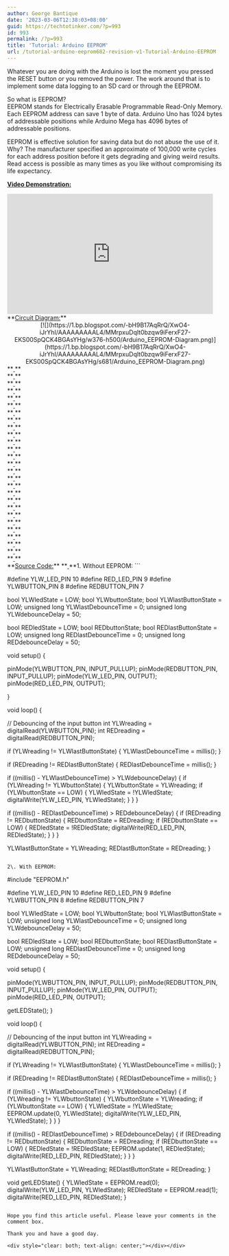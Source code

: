 ```yaml
---
author: George Bantique
date: '2023-03-06T12:38:03+08:00'
guid: https://techtotinker.com/?p=993
id: 993
permalink: /?p=993
title: 'Tutorial: Arduino EEPROM'
url: /tutorial-arduino-eeprom682-revision-v1-Tutorial-Arduino-EEPROM
---
```



Whatever you are doing with the Arduino is lost the moment you pressed the RESET button or you removed the power. The work around that is to implement some data logging to an SD card or through the EEPROM.

So what is EEPROM?  
EEPROM stands for Electrically Erasable Programmable Read-Only Memory. Each EEPROM address can save 1 byte of data. Arduino Uno has 1024 bytes of addressable positions while Arduino Mega has 4096 bytes of addressable positions.

EEPROM is effective solution for saving data but do not abuse the use of it. Why? The manufacturer specified an approximate of 100,000 write cycles for each address position before it gets degrading and giving weird results. Read access is possible as many times as you like without compromising its life expectancy.

**<u>Video Demonstration:</u>**

<div style="clear: both; text-align: left;"><iframe allowfullscreen="" data-thumbnail-src="https://i.ytimg.com/vi/IaU1wvJ8qpE/0.jpg" frameborder="0" height="280" loading="lazy" src="https://www.youtube.com/embed/IaU1wvJ8qpE?feature=player_embedded" width="480"></iframe></div><span></span><span></span>  
**<u>Circuit Diagram:</u>**

<div style="clear: both; text-align: center;">[![](https://1.bp.blogspot.com/-bH9B17AqRrQ/XwO4-iJrYhI/AAAAAAAAAL4/MMrpxuDqlt0bzqw9iFerxF27-EKS00SpQCK4BGAsYHg/w376-h500/Arduino_EEPROM-Diagram.png)](https://1.bp.blogspot.com/-bH9B17AqRrQ/XwO4-iJrYhI/AAAAAAAAAL4/MMrpxuDqlt0bzqw9iFerxF27-EKS00SpQCK4BGAsYHg/s681/Arduino_EEPROM-Diagram.png)</div><div>**<u>  
</u>**

</div><div>**<u>  
</u>**</div><div>**<u>  
</u>**</div><div>**<u>  
</u>**</div><div>**<u>  
</u>**</div><div>**<u>  
</u>**</div><div>**<u>  
</u>**</div><div>**<u>  
</u>**</div><div>**<u>  
</u>**</div><div>**<u>  
</u>**</div><div>**<u>  
</u>**</div><div>**<u>  
</u>**</div><div>**<u>  
</u>**</div><div>**<u>  
</u>**</div><div>**<u>  
</u>**</div><div>**<u>  
</u>**</div><div>**<u>  
</u>**</div><div>**<u>  
</u>**</div><div>**<u>  
</u>**</div><div>**<u>  
</u>**</div><div>**<u>  
</u>**</div><div>**<u>  
</u>**</div><div>**<u>  
</u>**</div><div>**<u>  
</u>**</div><div>**<u>  
</u>**</div><div>**<u>  
</u>**</div><div>**<u>  
</u>**</div><div>**<u>Source Code:</u>**  
**<u>  
</u>**1. Without EEPROM: ```

#define YLW_LED_PIN 10
#define RED_LED_PIN 9
#define YLWBUTTON_PIN  8
#define REDBUTTON_PIN  7

bool YLWledState = LOW;
bool YLWbuttonState;
bool YLWlastButtonState = LOW;
unsigned long YLWlastDebounceTime = 0;
unsigned long YLWdebounceDelay = 50;

bool REDledState = LOW;
bool REDbuttonState;
bool REDlastButtonState = LOW;
unsigned long REDlastDebounceTime = 0;
unsigned long REDdebounceDelay = 50;


void setup() {

  pinMode(YLWBUTTON_PIN, INPUT_PULLUP);
  pinMode(REDBUTTON_PIN, INPUT_PULLUP);
  pinMode(YLW_LED_PIN, OUTPUT);
  pinMode(RED_LED_PIN, OUTPUT);

}

void loop() {

  // Debouncing of the input button
  int YLWreading = digitalRead(YLWBUTTON_PIN);
  int REDreading = digitalRead(REDBUTTON_PIN);

  if (YLWreading != YLWlastButtonState) {
    YLWlastDebounceTime = millis();
  }

  if (REDreading != REDlastButtonState) {
    REDlastDebounceTime = millis();
  }

  if ((millis() - YLWlastDebounceTime) > YLWdebounceDelay) {
    if (YLWreading != YLWbuttonState) {
      YLWbuttonState = YLWreading;
      if (YLWbuttonState == LOW) {
        YLWledState = !YLWledState;
        digitalWrite(YLW_LED_PIN, YLWledState);
      }
    }
  }

  if ((millis() - REDlastDebounceTime) > REDdebounceDelay) {
    if (REDreading != REDbuttonState) {
      REDbuttonState = REDreading;
      if (REDbuttonState == LOW) {
        REDledState = !REDledState;
        digitalWrite(RED_LED_PIN, REDledState);
      }
    }
  }

  YLWlastButtonState = YLWreading;
  REDlastButtonState = REDreading;
}

```

2\. With EEPROM:

```

#include "EEPROM.h"

#define YLW_LED_PIN 10
#define RED_LED_PIN 9
#define YLWBUTTON_PIN  8
#define REDBUTTON_PIN  7

bool YLWledState = LOW;
bool YLWbuttonState;
bool YLWlastButtonState = LOW;
unsigned long YLWlastDebounceTime = 0;
unsigned long YLWdebounceDelay = 50;

bool REDledState = LOW;
bool REDbuttonState;
bool REDlastButtonState = LOW;
unsigned long REDlastDebounceTime = 0;
unsigned long REDdebounceDelay = 50;


void setup() {

  pinMode(YLWBUTTON_PIN, INPUT_PULLUP);
  pinMode(REDBUTTON_PIN, INPUT_PULLUP);
  pinMode(YLW_LED_PIN, OUTPUT);
  pinMode(RED_LED_PIN, OUTPUT);

  getLEDState();
}

void loop() {

  // Debouncing of the input button
  int YLWreading = digitalRead(YLWBUTTON_PIN);
  int REDreading = digitalRead(REDBUTTON_PIN);

  if (YLWreading != YLWlastButtonState) {
    YLWlastDebounceTime = millis();
  }

  if (REDreading != REDlastButtonState) {
    REDlastDebounceTime = millis();
  }

  if ((millis() - YLWlastDebounceTime) > YLWdebounceDelay) {
    if (YLWreading != YLWbuttonState) {
      YLWbuttonState = YLWreading;
      if (YLWbuttonState == LOW) {
        YLWledState = !YLWledState;
        EEPROM.update(0, YLWledState);
        digitalWrite(YLW_LED_PIN, YLWledState);
      }
    }
  }

  if ((millis() - REDlastDebounceTime) > REDdebounceDelay) {
    if (REDreading != REDbuttonState) {
      REDbuttonState = REDreading;
      if (REDbuttonState == LOW) {
        REDledState = !REDledState;
        EEPROM.update(1, REDledState);
        digitalWrite(RED_LED_PIN, REDledState);
      }
    }
  }

  YLWlastButtonState = YLWreading;
  REDlastButtonState = REDreading;
}

void getLEDState() {
  YLWledState = EEPROM.read(0);
  digitalWrite(YLW_LED_PIN, YLWledState);
  REDledState = EEPROM.read(1);
  digitalWrite(RED_LED_PIN, REDledState);
}

```

Hope you find this article useful. Please leave your comments in the comment box.

Thank you and have a good day.

<div style="clear: both; text-align: center;"></div></div>